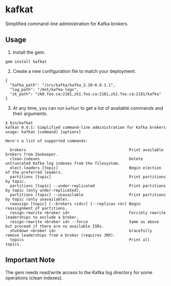 kafkat
======

Simplified command-line administration for Kafka brokers.

## Usage

1. Install the gem.

```
gem install kafkat
```

2. Create a new configuration file to match your deployment.

```
{
  "kafka_path": "/srv/kafka/kafka_2.10-0.8.1.1",
  "log_path": "/mnt/kafka-logs",
  "zk_path": "zk0.foo.ca:2181,zk1.foo.ca:2181,zk2.foo.ca:2181/kafka"
}
```

3. At any time, you can run `kafkat` to get a list of available commands and their arguments.

```
$ bin/kafkat
kafkat 0.0.1: Simplified command-line administration for Kafka brokers
usage: kafkat [command] [options]

Here's a list of supported commands:

  brokers                                             Print available brokers from Zookeeper.
  clean-indexes                                       Delete untruncated Kafka log indexes from the filesystem.
  elect-leaders [topic]                               Begin election of the preferred leaders.
  partitions [topic]                                  Print partitions by topic.
  partitions [topic] --under-replicated               Print partitions by topic (only under-replicated).
  partitions [topic] --unavailable                    Print partitions by topic (only unavailable).
  reassign [topic] [--brokers <ids>] [--replicas <n>] Begin reassignment of partitions.
  resign-rewrite <broker id>                          Forcibly rewrite leaderships to exclude a broker.
  resign-rewrite <broker id> --force                  Same as above but proceed if there are no available ISRs.
  shutdown <broker id>                                Gracefully remove leaderships from a broker (requires JMX).
  topics                                              Print all topics.
```

## Important Note

The gem needs read/write access to the Kafka log directory for some operations (clean indexes).

